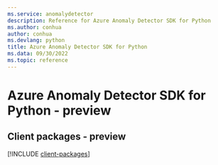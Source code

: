 ```yaml
---
ms.service: anomalydetector
description: Reference for Azure Anomaly Detector SDK for Python
ms.author: conhua
author: conhua
ms.devlang: python
title: Azure Anomaly Detector SDK for Python
ms.data: 09/30/2022
ms.topic: reference
---
```

# Azure Anomaly Detector SDK for Python - preview

## Client packages - preview
[!INCLUDE [client-packages](anomaly-detector-client-index.md)]